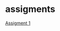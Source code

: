 # assigments
[Assigment 1](https://github.com/mickfoppele/assigments/blob/master/Assignment_week_2.ipynb)
